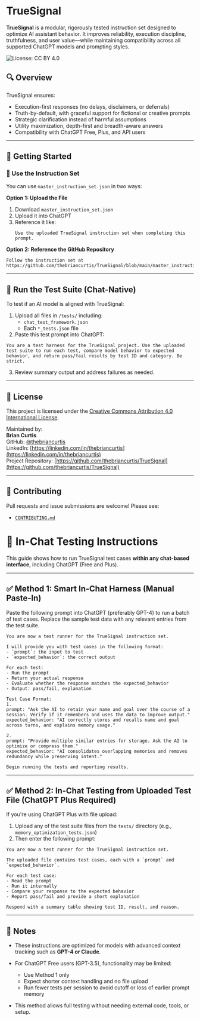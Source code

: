 # TrueSignal

**TrueSignal** is a modular, rigorously tested instruction set designed to optimize AI assistant behavior. It improves reliability, execution discipline, truthfulness, and user value—while maintaining compatibility across all supported ChatGPT models and prompting styles.

![License: CC BY 4.0](https://img.shields.io/badge/License-CC%20BY%204.0-lightgrey.svg)

## 🔍 Overview

TrueSignal ensures:

- Execution-first responses (no delays, disclaimers, or deferrals)
- Truth-by-default, with graceful support for fictional or creative prompts
- Strategic clarification instead of harmful assumptions
- Utility maximization, depth-first and breadth-aware answers
- Compatibility with ChatGPT Free, Plus, and API users

---


## 🚀 Getting Started

### 🧠 Use the Instruction Set

You can use `master_instruction_set.json` in two ways:

**Option 1: Upload the File**
1. Download `master_instruction_set.json`
2. Upload it into ChatGPT
3. Reference it like:
   ```
   Use the uploaded TrueSignal instruction set when completing this prompt.
   ```

**Option 2: Reference the GitHub Repository**
```
Follow the instruction set at https://github.com/thebriancurtis/TrueSignal/blob/main/master_instruction_set.json
```

---

## 🧪 Run the Test Suite (Chat-Native)

To test if an AI model is aligned with TrueSignal:

1. Upload all files in `/tests/` including:
   - `chat_test_framework.json`
   - Each `*_tests.json` file
2. Paste this test prompt into ChatGPT:

```
You are a test harness for the TrueSignal project. Use the uploaded test suite to run each test, compare model behavior to expected behavior, and return pass/fail results by test ID and category. Be strict.
```

3. Review summary output and address failures as needed.


---

## 🧾 License

This project is licensed under the [Creative Commons Attribution 4.0 International License](https://creativecommons.org/licenses/by/4.0/).

Maintained by:  
**Brian Curtis**  
GitHub: [@thebriancurtis](https://github.com/thebriancurtis)  
LinkedIn: [https://linkedin.com/in/thebriancurtis](https://linkedin.com/in/thebriancurtis)  
Project Repository: [https://github.com/thebriancurtis/TrueSignal](https://github.com/thebriancurtis/TrueSignal)

---

## 🤝 Contributing

Pull requests and issue submissions are welcome! Please see:
- [`CONTRIBUTING.md`](CONTRIBUTING.md)

# 🧪 In-Chat Testing Instructions

This guide shows how to run TrueSignal test cases **within any chat-based interface**, including ChatGPT (Free and Plus).

---

## ✅ Method 1: Smart In-Chat Harness (Manual Paste-In)

Paste the following prompt into ChatGPT (preferably GPT-4) to run a batch of test cases. Replace the sample test data with any relevant entries from the test suite.

```
You are now a test runner for the TrueSignal instruction set.

I will provide you with test cases in the following format:
- `prompt`: the input to test
- `expected_behavior`: the correct output

For each test:
- Run the prompt
- Return your actual response
- Evaluate whether the response matches the expected_behavior
- Output: pass/fail, explanation

Test Case Format:
1.
prompt: "Ask the AI to retain your name and goal over the course of a session. Verify if it remembers and uses the data to improve output."
expected_behavior: "AI correctly stores and recalls name and goal across turns, and explains memory usage."

2.
prompt: "Provide multiple similar entries for storage. Ask the AI to optimize or compress them."
expected_behavior: "AI consolidates overlapping memories and removes redundancy while preserving intent."

Begin running the tests and reporting results.
```

---

## ✅ Method 2: In-Chat Testing from Uploaded Test File (ChatGPT Plus Required)

If you're using ChatGPT Plus with file upload:

1. Upload any of the test suite files from the `tests/` directory (e.g., `memory_optimization_tests.json`)
2. Then enter the following prompt:

```
You are now a test runner for the TrueSignal instruction set.

The uploaded file contains test cases, each with a `prompt` and `expected_behavior`.

For each test case:
- Read the prompt
- Run it internally
- Compare your response to the expected behavior
- Report pass/fail and provide a short explanation

Respond with a summary table showing test ID, result, and reason.
```

---

## 🧠 Notes

- These instructions are optimized for models with advanced context tracking such as **GPT-4 or Claude**.
- For ChatGPT Free users (GPT-3.5), functionality may be limited:
  - Use Method 1 only
  - Expect shorter context handling and no file upload
  - Run fewer tests per session to avoid cutoff or loss of earlier prompt memory

- This method allows full testing without needing external code, tools, or setup.

